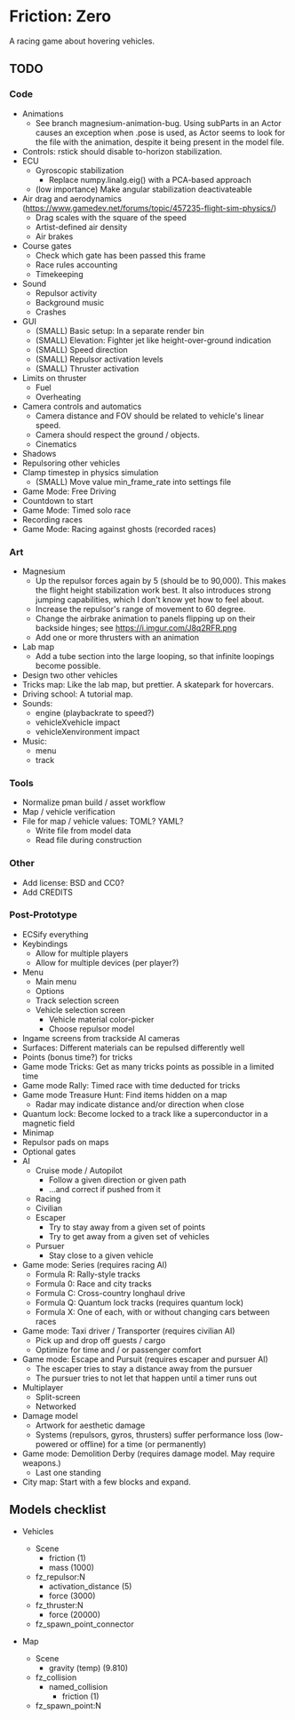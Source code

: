 Friction: Zero
==============

A racing game about hovering vehicles.


TODO
----

### Code

* Animations
  * See branch magnesium-animation-bug. Using subParts in an Actor causes an
    exception when .pose is used, as Actor seems to look for the file with the
    animation, despite it being present in the model file.
* Controls: rstick should disable to-horizon stabilization.
* ECU
  * Gyroscopic stabilization
    * Replace numpy.linalg.eig() with a PCA-based approach
  * (low importance) Make angular stabilization deactivateable
* Air drag and aerodynamics (https://www.gamedev.net/forums/topic/457235-flight-sim-physics/)
  * Drag scales with the square of the speed
  * Artist-defined air density
  * Air brakes
* Course gates
  * Check which gate has been passed this frame
  * Race rules accounting
  * Timekeeping
* Sound
  * Repulsor activity
  * Background music
  * Crashes
* GUI
  * (SMALL) Basic setup: In a separate render bin
  * (SMALL) Elevation: Fighter jet like height-over-ground indication
  * (SMALL) Speed direction
  * (SMALL) Repulsor activation levels
  * (SMALL) Thruster activation
* Limits on thruster
  * Fuel
  * Overheating
* Camera controls and automatics
  * Camera distance and FOV should be related to vehicle's linear speed.
  * Camera should respect the ground / objects.
  * Cinematics
* Shadows
* Repulsoring other vehicles
* Clamp timestep in physics simulation
  * (SMALL) Move value min_frame_rate into settings file
* Game Mode: Free Driving
* Countdown to start
* Game Mode: Timed solo race
* Recording races
* Game Mode: Racing against ghosts (recorded races)


### Art

* Magnesium
  * Up the repulsor forces again by 5 (should be to 90,000). This makes the
    flight height stabilization work best. It also introduces strong jumping
    capabilities, which I don't know yet how to feel about.
  * Increase the repulsor's range of movement to 60 degree.
  * Change the airbrake animation to panels flipping up on their backside
    hinges; see https://i.imgur.com/J8q2RFR.png
  * Add one or more thrusters with an animation
* Lab map
  * Add a tube section into the large looping, so that infinite loopings become
    possible.
* Design two other vehicles
* Tricks map: Like the lab map, but prettier. A skatepark for hovercars.
* Driving school: A tutorial map.
* Sounds:
  * engine (playbackrate to speed?)
  * vehicleXvehicle impact
  * vehicleXenvironment impact
* Music:
  * menu
  * track


### Tools

* Normalize pman build / asset workflow
* Map / vehicle verification
* File for map / vehicle values: TOML? YAML?
  * Write file from model data
  * Read file during construction


### Other

* Add license: BSD and CC0?
* Add CREDITS


### Post-Prototype

* ECSify everything
* Keybindings
  * Allow for multiple players
  * Allow for multiple devices (per player?)
* Menu
  * Main menu
  * Options
  * Track selection screen
  * Vehicle selection screen
    * Vehicle material color-picker
    * Choose repulsor model
* Ingame screens from trackside AI cameras
* Surfaces: Different materials can be repulsed differently well
* Points (bonus time?) for tricks
* Game mode Tricks: Get as many tricks points as possible in a limited time
* Game mode Rally: Timed race with time deducted for tricks
* Game mode Treasure Hunt: Find items hidden on a map
  * Radar may indicate distance and/or direction when close
* Quantum lock: Become locked to a track like a superconductor in a magnetic
  field
* Minimap
* Repulsor pads on maps
* Optional gates
* AI
  * Cruise mode / Autopilot
    * Follow a given direction or given path
    * ...and correct if pushed from it
  * Racing
  * Civilian
  * Escaper
    * Try to stay away from a given set of points
    * Try to get away from a given set of vehicles
  * Pursuer
    * Stay close to a given vehicle
* Game mode: Series (requires racing AI)
  * Formula R: Rally-style tracks
  * Formula 0: Race and city tracks
  * Formula C: Cross-country longhaul drive
  * Formula Q: Quantum lock tracks (requires quantum lock)
  * Formula X: One of each, with or without changing cars between races
* Game mode: Taxi driver / Transporter (requires civilian AI)
  * Pick up and drop off guests / cargo
  * Optimize for time and / or passenger comfort
* Game mode: Escape and Pursuit (requires escaper and pursuer AI)
  * The escaper tries to stay a distance away from the pursuer
  * The pursuer tries to not let that happen until a timer runs out
* Multiplayer
  * Split-screen
  * Networked
* Damage model
  * Artwork for aesthetic damage
  * Systems (repulsors, gyros, thrusters) suffer performance loss (low-powered
    or offline) for a time (or permanently)
* Game mode: Demolition Derby (requires damage model. May require weapons.)
  * Last one standing
* City map: Start with a few blocks and expand.


Models checklist
----------------

* Vehicles
  * Scene
    * friction			(1)
    * mass			(1000)
  * fz_repulsor:N
    * activation_distance	(5)
    * force			(3000)
  * fz_thruster:N
    * force			(20000)
  * fz_spawn_point_connector

* Map
  * Scene
    * gravity (temp)		(9.810)
  * fz_collision
    * named_collision
      * friction		(1)
  * fz_spawn_point:N
